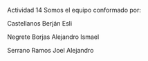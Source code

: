 Actividad 14
Somos el equipo conformado por:

Castellanos Berján Esli

Negrete Borjas Alejandro Ismael

Serrano Ramos Joel Alejandro
